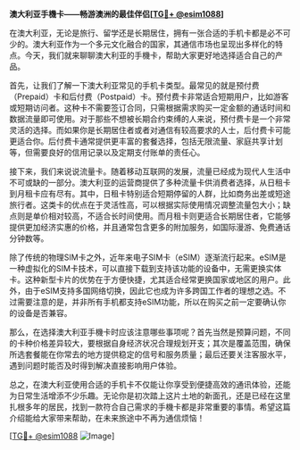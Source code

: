 **澳大利亚手機卡——畅游澳洲的最佳伴侣[[TG💪+ @esim1088](https://t.me/s/esim1088)]**

在澳大利亚，无论是旅行、留学还是长期居住，拥有一张合适的手机卡都是必不可少的。澳大利亚作为一个多元文化融合的国家，其通信市场也呈现出多样化的特点。今天，我们就来聊聊澳大利亚的手機卡，帮助大家更好地选择适合自己的产品。

首先，让我们了解一下澳大利亚常见的手机卡类型。最常见的就是预付费（Prepaid）卡和后付费（Postpaid）卡。预付费卡非常适合短期用户，比如游客或短期访问者。这种卡不需要签订合同，只需根据需求购买一定金额的通话时间和数据流量即可使用。对于那些不想被长期合约束缚的人来说，预付费卡是一个非常灵活的选择。而如果你是长期居住者或者对通信有较高要求的人士，后付费卡可能更适合你。后付费卡通常提供更丰富的套餐选择，包括无限流量、家庭共享计划等，但需要良好的信用记录以及定期支付账单的责任心。

接下来，我们来说说流量卡。随着移动互联网的发展，流量已经成为现代人生活中不可或缺的一部分。澳大利亚的运营商提供了多种流量卡供消费者选择，从日租卡到月租卡应有尽有。其中，日租卡特别适合短期停留的人群，比如商务出差或短途旅行者。这类卡的优点在于灵活性高，可以根据实际使用情况调整流量包大小；缺点则是单价相对较高，不适合长时间使用。而月租卡则更适合长期居住者，它能够提供更加经济实惠的价格，并且通常包含更多的附加服务，如国际漫游、免费通话分钟数等。

除了传统的物理SIM卡之外，近年来电子SIM卡（eSIM）逐渐流行起来。eSIM是一种虚拟化的SIM卡技术，可以直接下载到支持该功能的设备中，无需更换实体卡。这种新型卡片的优势在于方便快捷，尤其适合经常更换国家或地区的用户。此外，由于eSIM支持多国网络切换，因此它也成为许多跨国工作者的理想之选。不过需要注意的是，并非所有手机都支持eSIM功能，所以在购买之前一定要确认你的设备是否兼容。

那么，在选择澳大利亚手機卡时应该注意哪些事项呢？首先当然是预算问题，不同的卡种价格差异较大，要根据自身经济状况合理规划开支；其次是覆盖范围，确保所选套餐能在你常去的地方提供稳定的信号和服务质量；最后还要关注客服水平，遇到问题时能否及时得到解决直接影响用户体验。

总之，在澳大利亚使用合适的手机卡不仅能让你享受到便捷高效的通讯体验，还能为日常生活增添不少乐趣。无论你是初次踏上这片土地的新面孔，还是已经在这里扎根多年的居民，找到一款符合自己需求的手機卡都是非常重要的事情。希望这篇介绍能给大家带来帮助，在未来旅途中不再为通信烦恼！

[[TG💪+ @esim1088](https://t.me/s/esim1088) ![Image](https://i.postimg.cc/4NQfJmqS/Snipaste-2025-05-13-00-14-12.png)]
